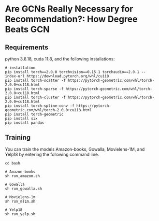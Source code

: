 # Are GCNs Really Necessary for Recommendation?: How Degree Beats GCN

## Requirements
python 3.8.18, cuda 11.8, and the following installations:
```
# installation
pip install torch==2.0.0 torchvision==0.15.1 torchaudio==2.0.1 --index-url https://download.pytorch.org/whl/cu118
pip install torch-scatter -f https://pytorch-geometric.com/whl/torch-2.0.0+cu118.html
pip install torch-sparse -f https://pytorch-geometric.com/whl/torch-2.0.0+cu118.html
pip install torch-cluster -f https://pytorch-geometric.com/whl/torch-2.0.0+cu118.html
pip install torch-spline-conv -f https://pytorch-geometric.com/whl/torch-2.0.0+cu118.html
pip install torch-geometric
pip install six
pip install pandas

```

## Training
You can train the models Amazon-books, Gowalla, Movielens-1M, and Yelp18 by entering the following command line.

```
cd bash

# Amazon-books
sh run_amazon.sh

# Gowalla
sh run_gowalla.sh

# Movielens-1m
sh run_ml1m.sh

# Yelp18
sh run_yelp.sh
```